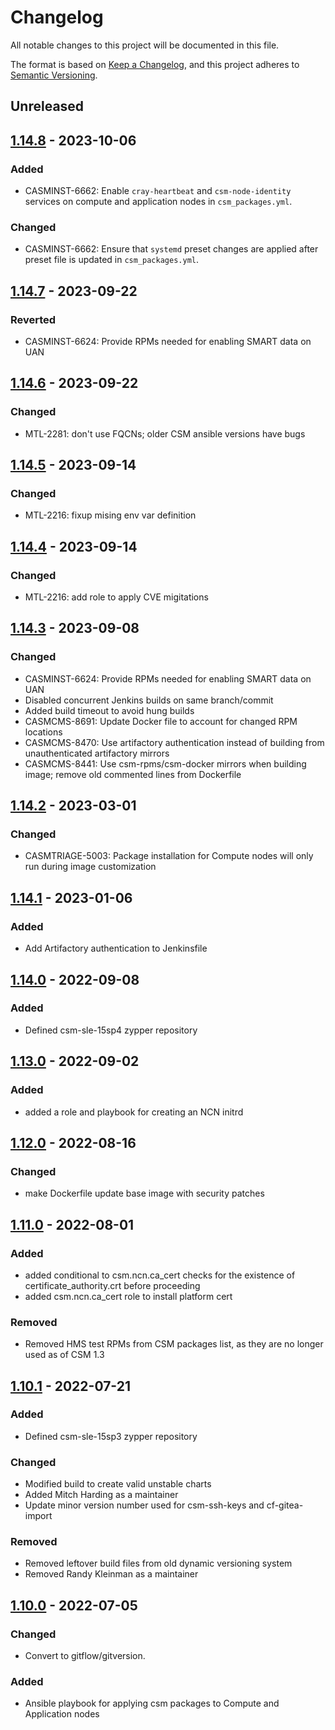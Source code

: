 # Changelog

All notable changes to this project will be documented in this file.

The format is based on [Keep a Changelog](https://keepachangelog.com/en/1.0.0/),
and this project adheres to [Semantic Versioning](https://semver.org/spec/v2.0.0.html).


## Unreleased

## [1.14.8] - 2023-10-06

### Added

- CASMINST-6662: Enable `cray-heartbeat` and `csm-node-identity` services on compute and
  application nodes in `csm_packages.yml`.

### Changed

- CASMINST-6662: Ensure that `systemd` preset changes are applied after preset file is updated
  in `csm_packages.yml`.

## [1.14.7] - 2023-09-22
### Reverted
- CASMINST-6624: Provide RPMs needed for enabling SMART data on UAN

## [1.14.6] - 2023-09-22
### Changed
- MTL-2281: don't use FQCNs; older CSM ansible versions have bugs

## [1.14.5] - 2023-09-14
### Changed
- MTL-2216: fixup mising env var definition

## [1.14.4] - 2023-09-14
### Changed
- MTL-2216: add role to apply CVE migitations

## [1.14.3] - 2023-09-08
### Changed
- CASMINST-6624: Provide RPMs needed for enabling SMART data on UAN
- Disabled concurrent Jenkins builds on same branch/commit
- Added build timeout to avoid hung builds
- CASMCMS-8691: Update Docker file to account for changed RPM locations
- CASMCMS-8470: Use artifactory authentication instead of building from unauthenticated artifactory mirrors
- CASMCMS-8441: Use csm-rpms/csm-docker mirrors when building image; remove old commented lines from Dockerfile

## [1.14.2] - 2023-03-01
### Changed
- CASMTRIAGE-5003: Package installation for Compute nodes will only run during image customization

## [1.14.1] - 2023-01-06
### Added
- Add Artifactory authentication to Jenkinsfile

## [1.14.0] - 2022-09-08
### Added
- Defined csm-sle-15sp4 zypper repository

## [1.13.0] - 2022-09-02
### Added
- added a role and playbook for creating an NCN initrd

## [1.12.0] - 2022-08-16
### Changed
- make Dockerfile update base image with security patches

## [1.11.0] - 2022-08-01
### Added
- added conditional to csm.ncn.ca_cert checks for the existence of certificate_authority.crt before proceeding
- added csm.ncn.ca_cert role to install platform cert

### Removed
- Removed HMS test RPMs from CSM packages list, as they are no longer used as of CSM 1.3

## [1.10.1] - 2022-07-21

### Added

- Defined csm-sle-15sp3 zypper repository

### Changed

- Modified build to create valid unstable charts
- Added Mitch Harding as a maintainer
- Update minor version number used for csm-ssh-keys and cf-gitea-import

### Removed

- Removed leftover build files from old dynamic versioning system
- Removed Randy Kleinman as a maintainer

## [1.10.0] - 2022-07-05
### Changed

- Convert to gitflow/gitversion.

### Added

- Ansible playbook for applying csm packages to Compute and Application nodes

[Unreleased]: https://github.com/Cray-HPE/csm-config/compare/1.14.8...HEAD

[1.14.8]: https://github.com/Cray-HPE/csm-config/compare/1.14.7...1.14.8

[1.14.7]: https://github.com/Cray-HPE/csm-config/compare/1.14.6...1.14.7

[1.14.6]: https://github.com/Cray-HPE/csm-config/compare/1.14.5...1.14.6

[1.14.5]: https://github.com/Cray-HPE/csm-config/compare/1.14.4...1.14.5

[1.14.4]: https://github.com/Cray-HPE/csm-config/compare/1.14.3...1.14.4

[1.14.3]: https://github.com/Cray-HPE/csm-config/compare/1.14.2...1.14.3

[1.14.2]: https://github.com/Cray-HPE/csm-config/compare/1.14.1...1.14.2

[1.14.1]: https://github.com/Cray-HPE/csm-config/compare/1.14.0...1.14.1

[1.14.0]: https://github.com/Cray-HPE/csm-config/compare/1.13.0...1.14.0

[1.13.0]: https://github.com/Cray-HPE/csm-config/compare/1.12.0...1.13.0

[1.12.0]: https://github.com/Cray-HPE/csm-config/compare/1.11.0...1.12.0

[1.11.0]: https://github.com/Cray-HPE/csm-config/compare/1.10.1...1.11.0

[1.10.1]: https://github.com/Cray-HPE/csm-config/compare/1.10.0...1.10.1

[1.10.0]: https://github.com/Cray-HPE/csm-config/compare/1.9.0...1.10.0
